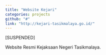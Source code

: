 ```yaml
---
title: "Website Kejari"
categories: projects
github: "#"
link: "http://kejari-tasikmalaya.go.id/"
---
```

[SUSPENDED]

Website Resmi Kejaksaan Negeri Tasikmalaya.
